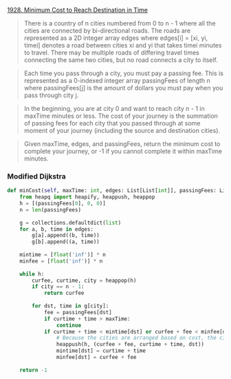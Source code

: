 [1928. Minimum Cost to Reach Destination in Time](https://leetcode.com/problems/minimum-cost-to-reach-destination-in-time)

> There is a country of n cities numbered from 0 to n - 1 where all the cities are connected by bi-directional roads. The roads are represented as a 2D integer array edges where edges[i] = [xi, yi, timei] denotes a road between cities xi and yi that takes timei minutes to travel. There may be multiple roads of differing travel times connecting the same two cities, but no road connects a city to itself.

> Each time you pass through a city, you must pay a passing fee. This is represented as a 0-indexed integer array passingFees of length n where passingFees[j] is the amount of dollars you must pay when you pass through city j.

> In the beginning, you are at city 0 and want to reach city n - 1 in maxTime minutes or less. The cost of your journey is the summation of passing fees for each city that you passed through at some moment of your journey (including the source and destination cities).

> Given maxTime, edges, and passingFees, return the minimum cost to complete your journey, or -1 if you cannot complete it within maxTime minutes.

### Modified Dijkstra

```python
def minCost(self, maxTime: int, edges: List[List[int]], passingFees: List[int]) -> int:  
    from heapq import heapify, heappush, heappop  
    h = [(passingFees[0], 0, 0)]  
    n = len(passingFees)  
      
    g = collections.defaultdict(list)  
    for a, b, time in edges:  
        g[a].append((b, time))  
        g[b].append((a, time))  
      
    mintime = [float('inf')] * n  
    minfee = [float('inf')] * n  
      
    while h:  
        curfee, curtime, city = heappop(h)  
        if city == n - 1:  
            return curfee  
          
        for dst, time in g[city]:  
            fee = passingFees[dst]  
            if curtime + time > maxTime:  
                continue  
            if curtime + time < mintime[dst] or curfee + fee < minfee[dst]:  
                # Because the cities are arranged based on cost, the city with low cost will always be encountered first. The only way we will see the city the second time is when the time is smaller  
                heappush(h, (curfee + fee, curtime + time, dst))  
                mintime[dst] = curtime + time  
                minfee[dst] = curfee + fee 
                  
    return -1
```